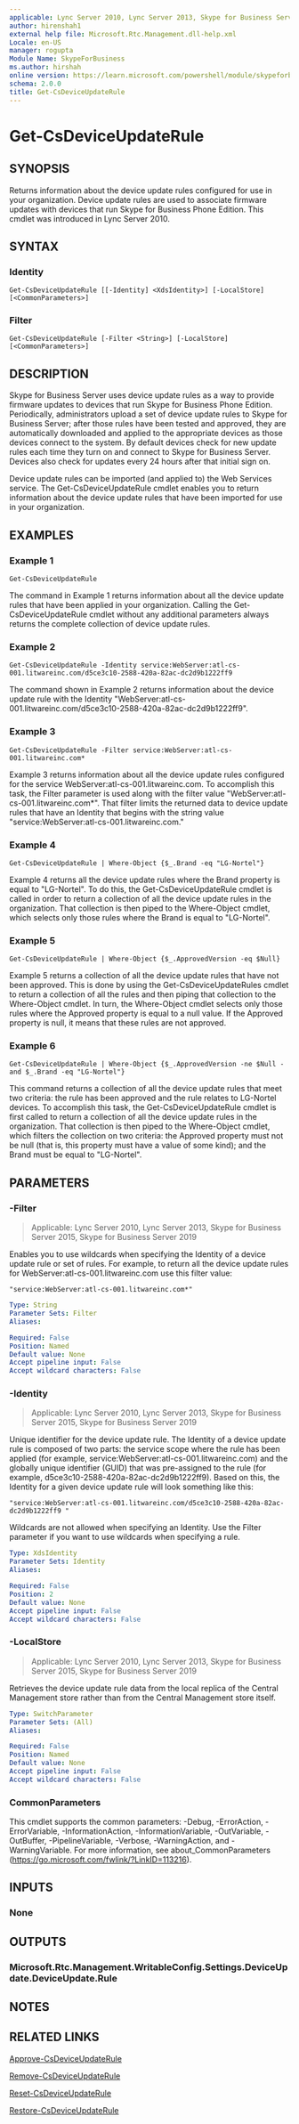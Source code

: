 ```yaml
---
applicable: Lync Server 2010, Lync Server 2013, Skype for Business Server 2015, Skype for Business Server 2019
author: hirenshah1
external help file: Microsoft.Rtc.Management.dll-help.xml
Locale: en-US
manager: rogupta
Module Name: SkypeForBusiness
ms.author: hirshah
online version: https://learn.microsoft.com/powershell/module/skypeforbusiness/get-csdeviceupdaterule
schema: 2.0.0
title: Get-CsDeviceUpdateRule
---
```


# Get-CsDeviceUpdateRule

## SYNOPSIS
Returns information about the device update rules configured for use in your organization.
Device update rules are used to associate firmware updates with devices that run Skype for Business Phone Edition.
This cmdlet was introduced in Lync Server 2010.


## SYNTAX

### Identity
```
Get-CsDeviceUpdateRule [[-Identity] <XdsIdentity>] [-LocalStore] [<CommonParameters>]
```

### Filter
```
Get-CsDeviceUpdateRule [-Filter <String>] [-LocalStore] [<CommonParameters>]
```

## DESCRIPTION
Skype for Business Server uses device update rules as a way to provide firmware updates to devices that run Skype for Business Phone Edition.
Periodically, administrators upload a set of device update rules to Skype for Business Server; after those rules have been tested and approved, they are automatically downloaded and applied to the appropriate devices as those devices connect to the system.
By default devices check for new update rules each time they turn on and connect to Skype for Business Server.
Devices also check for updates every 24 hours after that initial sign on.

Device update rules can be imported (and applied to) the Web Services service.
The Get-CsDeviceUpdateRule cmdlet enables you to return information about the device update rules that have been imported for use in your organization.


## EXAMPLES

### Example 1
```
Get-CsDeviceUpdateRule
```

The command in Example 1 returns information about all the device update rules that have been applied in your organization.
Calling the Get-CsDeviceUpdateRule cmdlet without any additional parameters always returns the complete collection of device update rules.

### Example 2
```
Get-CsDeviceUpdateRule -Identity service:WebServer:atl-cs-001.litwareinc.com/d5ce3c10-2588-420a-82ac-dc2d9b1222ff9
```

The command shown in Example 2 returns information about the device update rule with the Identity "WebServer:atl-cs-001.litwareinc.com/d5ce3c10-2588-420a-82ac-dc2d9b1222ff9".

### Example 3
```
Get-CsDeviceUpdateRule -Filter service:WebServer:atl-cs-001.litwareinc.com*
```

Example 3 returns information about all the device update rules configured for the service WebServer:atl-cs-001.litwareinc.com.
To accomplish this task, the Filter parameter is used along with the filter value "WebServer:atl-cs-001.litwareinc.com*".
That filter limits the returned data to device update rules that have an Identity that begins with the string value "service:WebServer:atl-cs-001.litwareinc.com."

### Example 4
```
Get-CsDeviceUpdateRule | Where-Object {$_.Brand -eq "LG-Nortel"}
```

Example 4 returns all the device update rules where the Brand property is equal to "LG-Nortel".
To do this, the Get-CsDeviceUpdateRule cmdlet is called in order to return a collection of all the device update rules in the organization.
That collection is then piped to the Where-Object cmdlet, which selects only those rules where the Brand is equal to "LG-Nortel".

### Example 5
```
Get-CsDeviceUpdateRule | Where-Object {$_.ApprovedVersion -eq $Null}
```

Example 5 returns a collection of all the device update rules that have not been approved.
This is done by using the Get-CsDeviceUpdateRules cmdlet to return a collection of all the rules and then piping that collection to the Where-Object cmdlet.
In turn, the Where-Object cmdlet selects only those rules where the Approved property is equal to a null value.
If the Approved property is null, it means that these rules are not approved.

### Example 6
```
Get-CsDeviceUpdateRule | Where-Object {$_.ApprovedVersion -ne $Null -and $_.Brand -eq "LG-Nortel"}
```

This command returns a collection of all the device update rules that meet two criteria: the rule has been approved and the rule relates to LG-Nortel devices.
To accomplish this task, the Get-CsDeviceUpdateRule cmdlet is first called to return a collection of all the device update rules in the organization.
That collection is then piped to the Where-Object cmdlet, which filters the collection on two criteria: the Approved property must not be null (that is, this property must have a value of some kind); and the Brand must be equal to "LG-Nortel".


## PARAMETERS

### -Filter

> Applicable: Lync Server 2010, Lync Server 2013, Skype for Business Server 2015, Skype for Business Server 2019

Enables you to use wildcards when specifying the Identity of a device update rule or set of rules.
For example, to return all the device update rules for WebServer:atl-cs-001.litwareinc.com use this filter value:

`"service:WebServer:atl-cs-001.litwareinc.com*"`

```yaml
Type: String
Parameter Sets: Filter
Aliases:

Required: False
Position: Named
Default value: None
Accept pipeline input: False
Accept wildcard characters: False
```

### -Identity

> Applicable: Lync Server 2010, Lync Server 2013, Skype for Business Server 2015, Skype for Business Server 2019

Unique identifier for the device update rule.
The Identity of a device update rule is composed of two parts: the service scope where the rule has been applied (for example, service:WebServer:atl-cs-001.litwareinc.com) and the globally unique identifier (GUID) that was pre-assigned to the rule (for example, d5ce3c10-2588-420a-82ac-dc2d9b1222ff9).
Based on this, the Identity for a given device update rule will look something like this:

`"service:WebServer:atl-cs-001.litwareinc.com/d5ce3c10-2588-420a-82ac-dc2d9b1222ff9 "`

Wildcards are not allowed when specifying an Identity.
Use the Filter parameter if you want to use wildcards when specifying a rule.

```yaml
Type: XdsIdentity
Parameter Sets: Identity
Aliases:

Required: False
Position: 2
Default value: None
Accept pipeline input: False
Accept wildcard characters: False
```

### -LocalStore

> Applicable: Lync Server 2010, Lync Server 2013, Skype for Business Server 2015, Skype for Business Server 2019

Retrieves the device update rule data from the local replica of the Central Management store rather than from the Central Management store itself.

```yaml
Type: SwitchParameter
Parameter Sets: (All)
Aliases:

Required: False
Position: Named
Default value: None
Accept pipeline input: False
Accept wildcard characters: False
```

### CommonParameters
This cmdlet supports the common parameters: -Debug, -ErrorAction, -ErrorVariable, -InformationAction, -InformationVariable, -OutVariable, -OutBuffer, -PipelineVariable, -Verbose, -WarningAction, and -WarningVariable. For more information, see about_CommonParameters (https://go.microsoft.com/fwlink/?LinkID=113216).


## INPUTS

### None


## OUTPUTS

### Microsoft.Rtc.Management.WritableConfig.Settings.DeviceUpdate.DeviceUpdate.Rule


## NOTES


## RELATED LINKS

[Approve-CsDeviceUpdateRule](Approve-CsDeviceUpdateRule.md)

[Remove-CsDeviceUpdateRule](Remove-CsDeviceUpdateRule.md)

[Reset-CsDeviceUpdateRule](Reset-CsDeviceUpdateRule.md)

[Restore-CsDeviceUpdateRule](Restore-CsDeviceUpdateRule.md)
